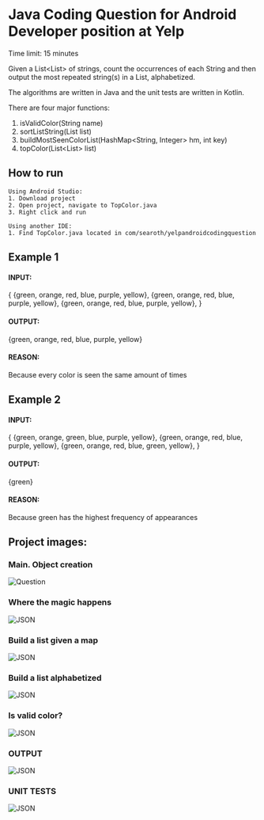# Java Coding Question for Android Developer position at Yelp

Time limit: 15 minutes

Given a List<List<String>> of strings, count the occurrences of each String and then output the most repeated string(s) in a List<String>, alphabetized.
    
The algorithms are written in Java and the unit tests are written in Kotlin.

There are four major functions:
1. isValidColor(String name)
2. sortListString(List<String> list)
3. buildMostSeenColorList(HashMap<String, Integer> hm, int key)
4. topColor(List<List<String>> list)

## How to run
    Using Android Studio:
    1. Download project
    2. Open project, navigate to TopColor.java
    3. Right click and run    
    
    Using another IDE:
    1. Find TopColor.java located in com/searoth/yelpandroidcodingquestion

## Example 1

#### INPUT:
{
    {green, orange, red, blue, purple, yellow},
    {green, orange, red, blue, purple, yellow},
    {green, orange, red, blue, purple, yellow},
}
#### OUTPUT:
{green, orange, red, blue, purple, yellow}

#### REASON:
Because every color is seen the same amount of times

## Example 2

#### INPUT:
{
    {green, orange, green, blue, purple, yellow},
    {green, orange, red, blue, purple, yellow},
    {green, orange, red, blue, green, yellow},
}
#### OUTPUT:
{green}

#### REASON:
Because green has the highest frequency of appearances

## Project images:

### Main. Object creation
![Question](https://i.imgur.com/8X7OfDL.png)

### Where the magic happens
![JSON](https://i.imgur.com/YcSnqEN.png)

### Build a list given a map
![JSON](https://i.imgur.com/PTdQbRV.png)

### Build a list alphabetized
![JSON](https://i.imgur.com/IvoQjkX.png)

### Is valid color?
![JSON](https://i.imgur.com/cYJ1eqw.png)

### OUTPUT
![JSON](https://i.imgur.com/sGTrnv3.png)

### UNIT TESTS
![JSON](https://i.imgur.com/yDKJV7C.png)


